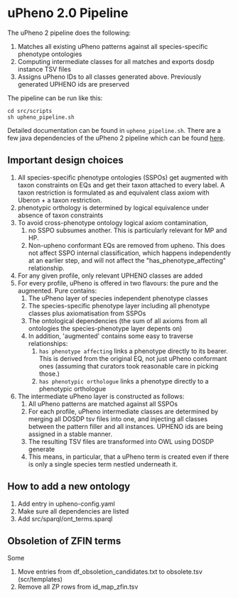 # uPheno 2.0 Pipeline

The uPheno 2 pipeline does the following:

1. Matches all existing uPheno patterns against all species-specific phenotype ontologies
2. Computing intermediate classes for all matches and exports dosdp instance TSV files
3. Assigns uPheno IDs to all classes generated above. Previously generated UPHENO ids are preserved

The pipeline can be run like this:

```
cd src/scripts
sh upheno_pipeline.sh
``` 

Detailed documentation can be found in `upheno_pipeline.sh`.
There are a few java dependencies of the uPheno 2 pipeline which can be found [here](https://github.com/monarch-ebi-dev/phenotype.utils).


## Important design choices

1. All species-specific phenotype ontologies (SSPOs) get augmented with taxon constraints on EQs and get their taxon attached to every label. A taxon restriction is formulated as and equivalent class axiom with Uberon + a taxon restriction.
1. phenotypic orthology is determined by logical equivalence under absence of taxon constraints
1. To avoid cross-phenotype ontology logical axiom contamination, 
   1. no SSPO subsumes another. This is particularly relevant for MP and HP.
   2. Non-upheno conformant EQs are removed from upheno. This does not affect SSPO internal classification, which happens independently at an earlier step, and will not affect the "has_phenotype_affecting" relationship. 
1. For any given profile, only relevant UPHENO classes are added
1. For every profile, uPheno is offered in two flavours: the pure and the augmented. Pure contains:
   1. The uPheno layer of species independent phenotype classes
   1. The species-specific phenotype layer including all phenotype classes plus axiomatisation from SSPOs 
   1. The ontological dependencies (the sum of all axioms from all ontologies the species-phenotype layer depents on)
   1. In addition, 'augmented' contains some easy to traverse relationships:
      1. `has phenotype affecting` links a phenotype directly to its bearer. This is derived from the original EQ, not just uPheno conformant ones (assuming that curators took reasonable care in picking those.)
      1. `has phenotypic orthologue` links a phenotype directly to a phenotypic orthologue
1. The intermediate uPheno layer is constructed as follows:
   1. All uPheno patterns are matched against all SSPOs
   1. For each profile, uPheno intermediate classes are determined by merging all DOSDP tsv files into one, and injecting all classes between the pattern filler and all instances. UPHENO ids are being assigned in a stable manner.
   1. The resulting TSV files are transformed into OWL using DOSDP generate
   1. This means, in particular, that a uPheno term is created even if there is only a single species term nestled underneath it.
	 
	 
## How to add a new ontology

1. Add entry in upheno-config.yaml
1. Make sure all dependencies are listed
1. Add src/sparql/ont_terms.sparql

## Obsoletion of ZFIN terms
Some 
1. Move entries from df_obsoletion_candidates.txt to obsolete.tsv (scr/templates)
2. Remove all ZP rows from id_map_zfin.tsv